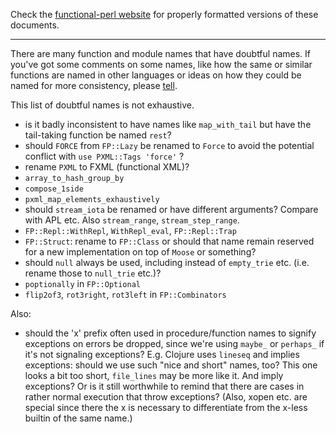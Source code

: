 Check the [functional-perl website](http://functional-perl.org/) for
properly formatted versions of these documents.

---

There are many function and module names that have doubtful names. If
you've got some comments on some names, like how the same or similar
functions are named in other languages or ideas on how they could be
named for more consistency, please [tell](//mailing_list.md).

This list of doubtful names is not exhaustive.

- is it badly inconsistent to have names like `map_with_tail` but have
  the tail-taking function be named `rest`?
- should `FORCE` from `FP::Lazy` be renamed to `Force` to avoid the
  potential conflict with `use PXML::Tags 'force'` ?
- rename `PXML` to FXML (functional XML)?
- `array_to_hash_group_by`
- `compose_1side`
- `pxml_map_elements_exhaustively`
- should `stream_iota` be renamed or have different arguments? Compare
  with APL etc. Also `stream_range`, `stream_step_range`.
- `FP::Repl::WithRepl`, `WithRepl_eval`, `FP::Repl::Trap`
- `FP::Struct`: rename to `FP::Class` or should that name remain
  reserved for a new implementation on top of `Moose` or something?
- should `null` always be used, including instead of `empty_trie`
  etc. (i.e. rename those to `null_trie` etc.)?
- `poptionally` in `FP::Optional`
- `flip2of3`, `rot3right`, `rot3left` in `FP::Combinators`

Also:

- should the 'x' prefix often used in procedure/function names to
  signify exceptions on errors be dropped, since we're using `maybe_`
  or `perhaps_` if it's not signaling exceptions? E.g. Clojure uses
  `lineseq` and implies exceptions: should we use such "nice and
  short" names, too? This one looks a bit too short, `file_lines` may
  be more like it. And imply exceptions? Or is it still worthwhile to
  remind that there are cases in rather normal execution that throw
  exceptions? (Also, xopen etc. are special since there the x is
  necessary to differentiate from the x-less builtin of the same
  name.)

